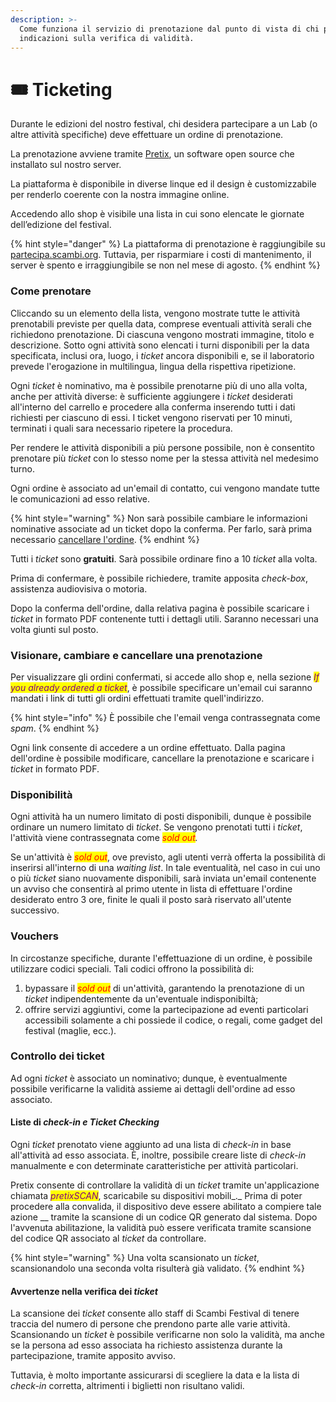 ```yaml
---
description: >-
  Come funziona il servizio di prenotazione dal punto di vista di chi prenota e
  indicazioni sulla verifica di validità.
---
```


# 🎟 Ticketing

Durante le edizioni del nostro festival, chi desidera partecipare a un Lab (o altre attività specifiche) deve effettuare un ordine di prenotazione.

La prenotazione avviene tramite [Pretix](https://pretix.eu), un software open source che installato sul nostro server.

La piattaforma è disponibile in diverse linque ed il design è customizzabile per renderlo coerente con la nostra immagine online.

Accedendo allo shop è visibile una lista in cui sono elencate le giornate dell’edizione del festival.

{% hint style="danger" %}
La piattaforma di prenotazione è raggiungibile su [partecipa.scambi.org](https://partecipa.scambi.org). Tuttavia, per risparmiare i costi di mantenimento, il server è spento e irraggiungibile se non nel mese di agosto.
{% endhint %}

### Come prenotare

Cliccando su un elemento della lista, vengono mostrate tutte le attività prenotabili previste per quella data, comprese eventuali attività serali che richiedono prenotazione. Di ciascuna vengono mostrati immagine, titolo e descrizione. Sotto ogni attività sono elencati i turni disponibili per la data specificata, inclusi ora, luogo, i _ticket_ ancora disponibili e, se il laboratorio prevede l'erogazione in multilingua, lingua della rispettiva ripetizione.

Ogni _ticket_ è nominativo, ma è possibile prenotarne più di uno alla volta, anche per attività diverse: è sufficiente aggiungere i _ticket_ desiderati all'interno del carrello e procedere alla conferma inserendo tutti i dati richiesti per ciascuno di essi. I ticket vengono riservati per 10 minuti, terminati i quali sara necessario ripetere la procedura.

Per rendere le attività disponibili a più persone possibile, non è consentito prenotare più _ticket_ con lo stesso nome per la stessa attività nel medesimo turno.

Ogni ordine è associato ad un'email di contatto, cui vengono mandate tutte le comunicazioni ad esso relative.

{% hint style="warning" %}
Non sarà possibile cambiare le informazioni nominative associate ad un ticket dopo la conferma. Per farlo, sarà prima necessario [cancellare l'ordine](ticketing.md#visionare-cambiare-e-cancellare-una-prenotazione).
{% endhint %}

Tutti i _ticket_ sono **gratuiti**. Sarà possibile ordinare fino a 10 _ticket_ alla volta.

Prima di confermare, è possibile richiedere, tramite apposita _check-box_, assistenza audiovisiva o motoria.

Dopo la conferma dell'ordine, dalla relativa pagina è possibile scaricare i _ticket_ in formato PDF contenente tutti i dettagli utili. Saranno necessari una volta giunti sul posto.

### Visionare, cambiare e cancellare una prenotazione

Per visualizzare gli ordini confermati, si accede allo shop e, nella sezione _<mark style="color:purple;">If you already ordered a ticket</mark>_, è possibile specificare un'email cui saranno mandati i link di tutti gli ordini effettuati tramite quell'indirizzo.

{% hint style="info" %}
È possibile che l'email venga contrassegnata come _spam_.&#x20;
{% endhint %}

Ogni link consente di accedere a un ordine effettuato. Dalla pagina dell'ordine è possibile modificare, cancellare la prenotazione e scaricare i _ticket_ in formato PDF.

### Disponibilità

Ogni attività ha un numero limitato di posti disponibili, dunque è possibile ordinare un numero limitato di _ticket_. Se vengono prenotati tutti i _ticket_, l'attività viene contrassegnata come _<mark style="color:red;">sold out</mark>._

Se un'attività è _<mark style="color:red;">sold out</mark>_, ove previsto, agli utenti verrà offerta la possibilità di inserirsi all'interno di una _waiting list_. In tale eventualità, nel caso in cui uno o più _ticket_ siano nuovamente disponibili, sarà inviata un'email contenente un avviso che consentirà al primo utente in lista di effettuare l'ordine desiderato entro 3 ore, finite le quali il posto sarà riservato all'utente successivo.

### Vouchers

In circostanze specifiche, durante l'effettuazione di un ordine, è possibile utilizzare codici speciali. Tali codici offrono la possibilità di:

1. bypassare il _<mark style="color:red;">sold out</mark>_ di un'attività, garantendo la prenotazione di un _ticket_ indipendentemente da un'eventuale indisponibiltà;
2. offrire servizi aggiuntivi, come la partecipazione ad eventi particolari accessibili solamente a chi possiede il codice, o regali, come gadget del festival (maglie, ecc.).

### Controllo dei ticket

Ad ogni _ticket_ è associato un nominativo; dunque, è eventualmente possibile verificarne la validità assieme ai dettagli dell'ordine ad esso associato.

#### Liste di _check-in e Ticket Checking_

Ogni _ticket_ prenotato viene aggiunto ad una lista di _check-in_ in base all'attività ad esso associata. È, inoltre, possibile creare liste di _check-in_ manualmente e con determinate caratteristiche per attività particolari. &#x20;

Pretix consente di controllare la validità di un _ticket_ tramite un'applicazione chiamata _<mark style="color:purple;">pretixSCAN</mark>_, scaricabile su dispositivi mobili_._ Prima di poter procedere alla convalida, il dispositivo deve essere abilitato a compiere tale azione __ tramite la scansione di un codice QR generato dal sistema. Dopo l'avvenuta abilitazione, la validità può essere verificata tramite scansione del codice QR associato al _ticket_ da controllare.

{% hint style="warning" %}
Una volta scansionato un _ticket_, scansionandolo una seconda volta risulterà già validato.
{% endhint %}

#### Avvertenze nella verifica dei _ticket_

La scansione dei _ticket_ consente allo staff di Scambi Festival di tenere traccia del numero di persone che prendono parte alle varie attività. Scansionando un _ticket_ è possibile verificarne non solo la validità, ma anche se la persona ad esso associata ha richiesto assistenza durante la partecipazione, tramite apposito avviso.

Tuttavia, è molto importante assicurarsi di scegliere la data e la lista di _check-in_ corretta, altrimenti i biglietti non risultano validi.

